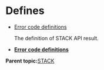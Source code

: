 # Defines

-   [Error code definitions](GUID-CE597F34-2DD2-44C8-9BD3-A6E75D6457F9.md)

    The definition of STACK API result.


-   **[Error code definitions](GUID-CE597F34-2DD2-44C8-9BD3-A6E75D6457F9.md)**  


**Parent topic:**[STACK](GUID-179AF0F2-85E7-462E-A54B-F4983FD3D7DA.md)

